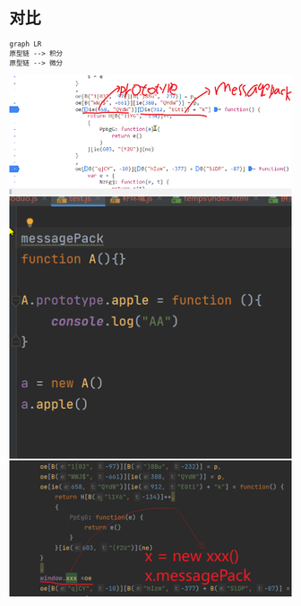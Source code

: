 

# 对比   
```mermaid 
graph LR
原型链 --> 积分
原型链 --> 微分
```
![输入图片说明](/imgs/2023-12-29/QzxrevafSpubznt8.png)
![输入图片说明](/imgs/2023-12-29/qLtCG3fHSsJzcwsZ.png)![输入图片说明](/imgs/2023-12-29/XrfhRv00tWKiil1P.png)	
<!--stackedit_data:
eyJoaXN0b3J5IjpbMTIzNDk1MDE5NV19
-->